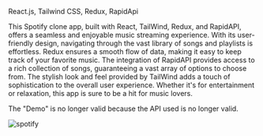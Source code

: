 React.js, Tailwind CSS, Redux, RapidApi

This Spotify clone app, built with React, TailWind, Redux, and RapidAPI, offers a seamless and enjoyable music streaming experience. With its user-friendly design, navigating through the vast library of songs and playlists is effortless. Redux ensures a smooth flow of data, making it easy to keep track of your favorite music. The integration of RapidAPI provides access to a rich collection of songs, guaranteeing a vast array of options to choose from. The stylish look and feel provided by TailWind adds a touch of sophistication to the overall user experience. Whether it's for entertainment or relaxation, this app is sure to be a hit for music lovers.

The "Demo" is no longer valid because the API used is no longer valid.

![spotify](https://user-images.githubusercontent.com/57075208/220982625-01c8edf7-4415-4b69-b3ec-684591e18408.png) 